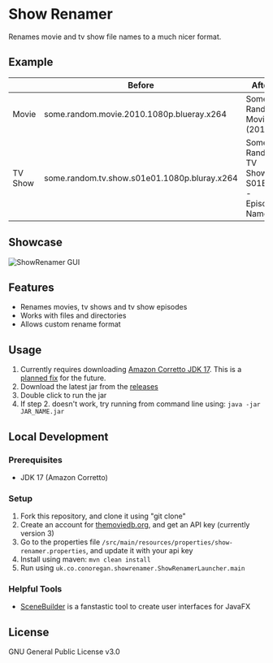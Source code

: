# Show Renamer
Renames movie and tv show file names to a much nicer format.

## Example
|         | Before                                       | After                                       |
|   ---   | -------------------------------------------- | ------------------------------------------- |
| Movie   | some.random.movie.2010.1080p.blueray.x264    | Some Random Movie (2010)                    |
| TV Show | some.random.tv.show.s01e01.1080p.bluray.x264 | Some Random TV Show - S01E01 - Episode Name |

## Showcase
![ShowRenamer GUI](https://i.imgur.com/5XG8YWJ.png)

## Features
- Renames movies, tv shows and tv show episodes
- Works with files and directories
- Allows custom rename format

## Usage
1. Currently requires downloading [Amazon Corretto JDK 17](https://docs.aws.amazon.com/corretto/latest/corretto-17-ug/downloads-list.html). This is a [planned fix](https://github.com/c-eg/ShowRenamer/issues/75) for the future.
1. Download the latest jar from the [releases](https://github.com/c-eg/ShowRenamer/releases)
2. Double click to run the jar
3. If step 2. doesn't work, try running from command line using: `java -jar JAR_NAME.jar`

## Local Development
### Prerequisites
- JDK 17 (Amazon Corretto)

### Setup
1. Fork this repository, and clone it using "git clone"
2. Create an account for [themoviedb.org](https://www.themoviedb.org/), and get an API key (currently version 3)
3. Go to the properties file `/src/main/resources/properties/show-renamer.properties`, and update it with your api key
4. Install using maven: `mvn clean install`
5. Run using `uk.co.conoregan.showrenamer.ShowRenamerLauncher.main`

### Helpful Tools
- [SceneBuilder](https://gluonhq.com/products/scene-builder/) is a fanstastic tool to create user interfaces for JavaFX

## License
GNU General Public License v3.0
